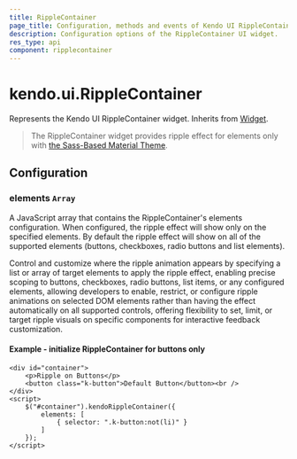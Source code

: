 ```yaml
---
title: RippleContainer
page_title: Configuration, methods and events of Kendo UI RippleContainer
description: Configuration options of the RippleContainer UI widget.
res_type: api
component: ripplecontainer
---
```


# kendo.ui.RippleContainer

Represents the Kendo UI RippleContainer widget. Inherits from [Widget](/api/javascript/ui/widget).

> The RippleContainer widget provides ripple effect for elements only with [the Sass-Based Material Theme](https://docs.telerik.com/kendo-ui/styles-and-layout/sass-themes#sass-based-themes).

## Configuration

### elements `Array`

A JavaScript array that contains the RippleContainer's elements configuration. When configured, the ripple effect will show only on the specified elements. By default the ripple effect will show on all of the supported elements (buttons, checkboxes, radio buttons and list elements).


<div class="meta-api-description">
Control and customize where the ripple animation appears by specifying a list or array of target elements to apply the ripple effect, enabling precise scoping to buttons, checkboxes, radio buttons, list items, or any configured elements, allowing developers to enable, restrict, or configure ripple animations on selected DOM elements rather than having the effect automatically on all supported controls, offering flexibility to set, limit, or target ripple visuals on specific components for interactive feedback customization.
</div>

#### Example - initialize RippleContainer for buttons only

    <div id="container">
        <p>Ripple on Buttons</p>
        <button class="k-button">Default Button</button><br />
    </div>
    <script>
        $("#container").kendoRippleContainer({
            elements: [
                { selector: ".k-button:not(li)" }
            ]
        });
    </script>